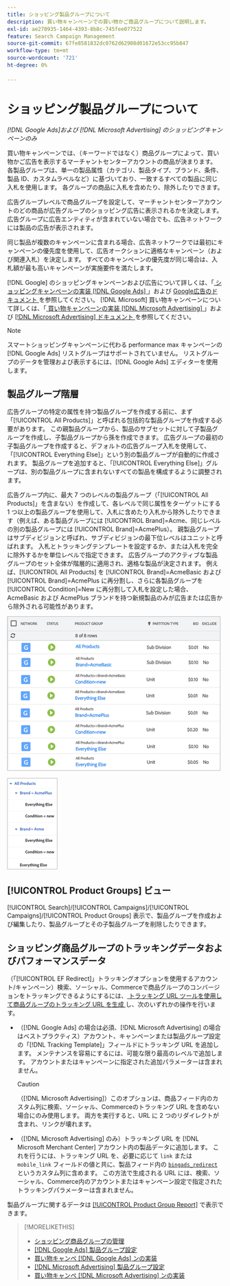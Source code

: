 ```yaml
---
title: ショッピング製品グループについて
description: 買い物キャンペーンでの買い物かご商品グループについて説明します。
exl-id: ae270935-1464-4393-8b8c-745fee077522
feature: Search Campaign Management
source-git-commit: 67fe8581832dc0762d62908d01672e53cc95b847
workflow-type: tm+mt
source-wordcount: '721'
ht-degree: 0%

---
```


# ショッピング製品グループについて

*[!DNL Google Ads]および [!DNL Microsoft Advertising] のショッピングキャンペーンのみ*

買い物キャンペーンでは、（キーワードではなく）商品グループによって、買い物かご広告を表示するマーチャントセンターアカウントの商品が決まります。 各製品グループは、単一の製品属性（カテゴリ、製品タイプ、ブランド、条件、製品 ID、カスタムラベルなど）に基づいており、一致するすべての製品に同じ入札を使用します。 各グループの商品に入札を含めたり、除外したりできます。

広告グループレベルで商品グループを設定して、マーチャントセンターアカウントのどの商品が広告グループのショッピング広告に表示されるかを決定します。 広告グループに広告エンティティが含まれていない場合でも、広告ネットワークには製品の広告が表示されます。

同じ製品が複数のキャンペーンに含まれる場合、広告ネットワークでは最初にキャンペーンの優先度を使用して、広告オークションに適格なキャンペーン（および関連入札）を決定します。 すべてのキャンペーンの優先度が同じ場合は、入札額が最も高いキャンペーンが実施要件を満たします。

[!DNL Google] のショッピングキャンペーンおよび広告について詳しくは、「[ ショッピングキャンペーンの実装  [!DNL Google Ads] ](/help/search-social-commerce/campaign-management/special-campaign-types/google-shopping-campaigns.md)」および [Google広告のドキュメント ](https://support.google.com/google-ads/answer/3455481?visit_id=638205553638977410-2592024034&amp;rd=1) を参照してください。 [!DNL Microsoft] 買い物キャンペーンについて詳しくは、「[ 買い物キャンペーンの実装  [!DNL Microsoft Advertising]  ](/help/search-social-commerce/campaign-management/special-campaign-types/microsoft-shopping-campaigns.md)」および [[!DNL Microsoft Advertising]  ドキュメント ](https://help.bingads.microsoft.com/#apex/3/en/50903/1-500) を参照してください。

>[!NOTE]
>
>スマートショッピングキャンペーンに代わる performance max キャンペーンの [!DNL Google Ads] リストグループはサポートされていません。 リストグループのデータを管理および表示するには、[!DNL Google Ads] エディターを使用します。

## 製品グループ階層

広告グループの特定の属性を持つ製品グループを作成する前に、まず「[!UICONTROL All Products]」と呼ばれる包括的な製品グループを作成する必要があります。 この親製品グループから、製品のサブセットに対して子製品グループを作成し、子製品グループから孫を作成できます。 広告グループの最初の子製品グループを作成すると、デフォルトの広告グループ入札を使用して、「[!UICONTROL Everything Else]」という別の製品グループが自動的に作成されます。 製品グループを追加すると、「[!UICONTROL Everything Else]」グループは、別の製品グループに含まれないすべての製品を構成するように調整されます。

広告グループ内に、最大 7 つのレベルの製品グループ（「[!UICONTROL All Products]」を含まない）を作成して、各レベルで同じ属性をターゲットにする 1 つ以上の製品グループを使用して、入札に含めたり入札から除外したりできます（例えば、ある製品グループには [!UICONTROL Brand]=Acme、同じレベルの別の製品グループには [!UICONTROL Brand]=AcmePlus）。 親製品グループはサブディビジョンと呼ばれ、サブディビジョンの最下位レベルはユニットと呼ばれます。 入札とトラッキングテンプレートを設定するか、または入札を完全に除外するかを単位レベルで指定できます。 広告グループのアクティブな製品グループのセット全体が階層的に適用され、適格な製品が決定されます。 例えば、[!UICONTROL All Products] を [!UICONTROL Brand]=AcmeBasic および [!UICONTROL Brand]=AcmePlus に再分割し、さらに各製品グループを [!UICONTROL Condition]=New に再分割して入札を設定した場合、AcmeBasic および AcmePlus ブランドを持つ新規製品のみが広告または広告から除外される可能性があります。

![ 製品グループセットの例 ](/help/search-social-commerce/assets/product-group-list.png " 製品グループセットの例 ")

![ 製品グループ階層 ](/help/search-social-commerce/assets/product-group-tree.png " 例 – 製品グループ階層 ")

## [!UICONTROL Product Groups] ビュー

[!UICONTROL Search]/[!UICONTROL Campaigns]/[!UICONTROL Campaigns]/[!UICONTROL Product Groups] 表示で、製品グループを作成および編集したり、製品グループとその子製品グループを削除したりできます。

## ショッピング商品グループのトラッキングデータおよびパフォーマンスデータ

（「[!UICONTROL EF Redirect]」トラッキングオプションを使用するアカウント/キャンペーン）検索、ソーシャル、Commerceで商品グループのコンバージョンをトラッキングできるようにするには、[ トラッキング URL ツールを使用して商品グループのトラッキング URL を生成 ](/help/search-social-commerce/tools/click-tracking-url-generate.md) し、次のいずれかの操作を行います。

* （[!DNL Google Ads] の場合は必須、[!DNL Microsoft Advertising] の場合はベストプラクティス）アカウント、キャンペーンまたは製品グループ設定の「[!DNL Tracking Template]」フィールドにトラッキング URL を追加します。 メンテナンスを容易にするには、可能な限り最高のレベルで追加します。 アカウントまたはキャンペーンに指定された追加パラメーターは含まれません。

  >[!CAUTION]
  >
  >（[!DNL Microsoft Advertising]）このオプションは、商品フィード内のカスタム列に検索、ソーシャル、Commerceのトラッキング URL を含めない場合にのみ使用します。 両方を実行すると、URL に 2 つのリダイレクトが含まれ、リンクが壊れます。

* （[!DNL Microsoft Advertising] のみ）トラッキング URL を [!DNL Microsoft Merchant Center] アカウント内の製品データに追加します。 これを行うには、トラッキング URL を、必要に応じて `link` または `mobile_link` フィールドの値と共に、製品フィード内の [`bingads_redirect`](https://help.ads.microsoft.com/#apex/3/en/51084/0) というカスタム列に含めます。 この方法で生成される URL には、検索、ソーシャル、Commerce内のアカウントまたはキャンペーン設定で指定されたトラッキングパラメーターは含まれません。

製品グループに関するデータは [[!UICONTROL Product Group Report]](/help/search-social-commerce/reports/management/basic-advanced/product-group-report.md) で表示できます。

>[!MORELIKETHIS]
>
>* [ ショッピング商品グループの管理 ](product-group-manage.md)
>* [[!DNL Google Ads]  製品グループ設定 ](product-group-settings-google.md)
>* [ 買い物キャンペ  [!DNL Google Ads]  ンの実装 ](/help/search-social-commerce/campaign-management/special-campaign-types/google-shopping-campaigns.md)
>* [[!DNL Microsoft Advertising]  製品グループ設定 ](product-group-settings-microsoft.md)
>* [ 買い物キャンペ  [!DNL Microsoft Advertising]  ンの実装 ](/help/search-social-commerce/campaign-management/special-campaign-types/microsoft-shopping-campaigns.md)
